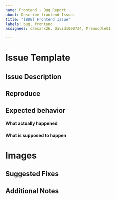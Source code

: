 ```yaml
---
name: Frontend - Bug Report
about: Describe frontend Issue.
title: "[BUG] Frontend Issue"
labels: bug, frontend
assignees: caesarx26, David1000734, MrSnoodle01

---
```


# Issue Template

## Issue Description
<!-- Description of the issue here. -->

## Reproduce
<!-- Step by step for how to reproduce the bug. -->
<!--

1.
2.
3.
...

-->

## Expected behavior
#### What actually happened
<!-- Current Behavior -->

#### What is supposed to happen
<!-- Expected Behavior -->

# Images
<!-- Please provide images if relevant -->

## Suggested Fixes
<!--

What do you think can help with fixing this issue?
Remove this section if you have no suggestions.

-->

## Additional Notes
